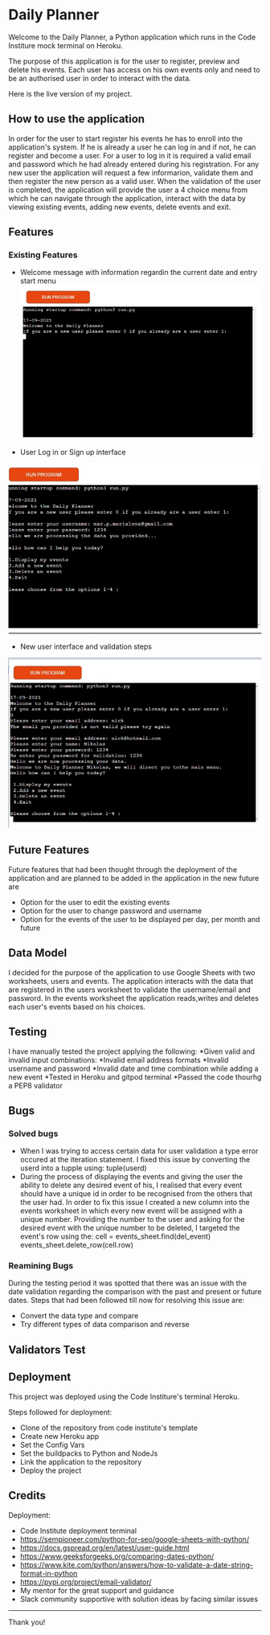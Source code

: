 # Daily Planner

Welcome to the Daily Planner, a Python application which runs in the Code Institure mock terminal on Heroku.

The purpose of this application is for the user to register, preview and delete his events.
Each user has access on his own events only and need to be an authorised user in order to interact with the data.

Here is the live version of my project.

## How to use the application
In order for the user to start register his events he has to enroll into the application's system. If he is already a user he can log in and if not, he can register and become a user. For a user to log in it is required a valid email and password which he had already entered during his registration. For any new user the application will request a few informarion, validate them and then register the new person as a valid user.
When the validation of the user is completed, the application will provide the user a 4 choice menu from which he can navigate through the application, interact with the data by viewing existing events, adding new events, delete events and exit.

## Features
### Existing Features

* Welcome message with information regardin the current date and entry start menu
![Welcome Image](https://github.com/Anelairam/DailyPlanner/blob/f4a0b424412d68263d3f6d25e8c1d13109c5b26a/entry.jpg)
* User Log in or Sign up interface

![User Log in](https://github.com/Anelairam/DailyPlanner/blob/f4a0b424412d68263d3f6d25e8c1d13109c5b26a/userlogin.jpg)
* New user interface and validation steps

![New user validation](https://github.com/Anelairam/DailyPlanner/blob/f4a0b424412d68263d3f6d25e8c1d13109c5b26a/newuservalidation.jpg)


## Future Features

Future features that had been thought through the deployment of the application and are planned to be added in the application in the new future are
* Option for the user to edit the existing events
* Option for the user to change password and username
* Option for the events of the user to be displayed per day, per month and future

## Data Model
I decided for the purpose of the application to use Google Sheets with two worksheets, users and events. The application interacts with the data that are registered in the users worksheet to validate the username/email and password. In the events worksheet the application reads,writes and deletes each user's events based on his choices.

## Testing
I have manually tested the project applying the following:
*Given valid and invalid input combinations:
  *Invalid email address formats
  *Invalid username and password
  *Invalid date and time combination while adding a new event
*Tested in Heroku and gitpod terminal
*Passed the code thourhg a PEP8 validator

## Bugs
### Solved bugs

* When I was trying to access certain data for user validation a type error occured at the iteration statement. I fixed this issue by converting the userd into a tupple using:   tuple(userd)
* During the process of displaying the events and giving the user the ability to delete any desired event of his, I realised that every event should have a unique id in order to be recognised from the others that the user had. In order to fix this issue I created a new column into the events worksheet in which every new event will be assigned with a unique number. Providing the number to the user and asking for the desired event with the unique number to be deleted, I targeted the event's row using the:
    cell = events_sheet.find(del_event)
    events_sheet.delete_row(cell.row) 
    
### Reamining Bugs

During the testing period it was spotted that there was an issue with the date validation regarding the comparison with the past and present or future dates.
Steps that had been followed till now for resolving this issue are:
* Convert the data type and compare
* Try different types of data comparison and reverse

## Validators Test

## Deployment
This project was deployed using the Code Institure's terminal Heroku.

Steps followed for deployment:
* Clone of the repository from code institute's template
* Create new Heroku app
* Set the Config Vars
* Set the buildpacks to Python and NodeJs
* Link the application to the repository
* Deploy the project

## Credits
Deployment:
* Code Institute deployment terminal
* https://sempioneer.com/python-for-seo/google-sheets-with-python/
* https://docs.gspread.org/en/latest/user-guide.html
* https://www.geeksforgeeks.org/comparing-dates-python/
* https://www.kite.com/python/answers/how-to-validate-a-date-string-format-in-python
* https://pypi.org/project/email-validator/
* My mentor for the great support and guidance
* Slack community supportive with solution ideas by facing similar issues

-----
Thank you!
